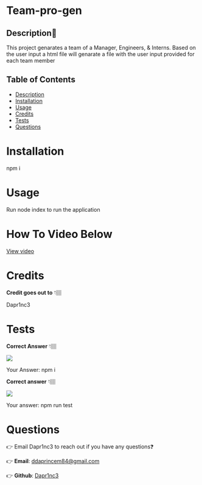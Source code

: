  # Team-pro-gen

  ## Description📝
  This project genarates a team of a Manager, Engineers, & Interns. Based on the user input a html file will genarate a file with the user input provided for each team member 

  ## Table of Contents
  - [Description](#description)
  - [Installation](#installation)
  - [Usage](#usage)
  - [Credits](#credits)
  - [Tests](#tests)
  - [Questions](#questions)
  

  # Installation

  npm i 


  # Usage

  Run node index to run the application

  # How To Video Below
  
  [View video](https://watch.screencastify.com/v/qCGzDoksQaMSpdsPztO5)

  # Credits

  **Credit goes out to** 👇🏽

  Dapr1nc3




  

  



  # Tests

  **Correct Answer** 👇🏽

  <img src= "https://user-images.githubusercontent.com/87787132/146451672-08bbcb79-a80e-4679-a64d-70f5f2c646c9.png">

  Your Answer: npm i 

  **Correct answer** 👇🏽

  <img src= "https://user-images.githubusercontent.com/87787132/146452913-dd0903c6-b937-4e32-9802-bc36a38c527f.png">
  
  Your answer: npm run test


  # Questions

  👉 Email Dapr1nc3 to reach out if you have any questions❓

  👉 **Email**: ddaprincem84@gmail.com 

  👉 **Github**: [Dapr1nc3](https://github.com/Dapr1nc3)

  
